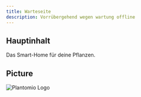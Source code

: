 ```yaml
---
title: Warteseite
description: Vorrübergehend wegen wartung offline
---
```


## Hauptinhalt

Das Smart-Home für deine Pflanzen.

## Picture

![Plantomio Logo](/Logo.svg)
